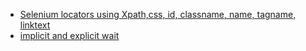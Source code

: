- [Selenium locators using Xpath,css, id, classname, name, tagname,  linktext](https://linuxdiaryblog.blogspot.com/2022/09/selenium-locators-using-xpathcss-id.html)
- [implicit and explicit wait](https://linuxdiaryblog.blogspot.com/2022/09/implicit-and-explicit-wait.html)
